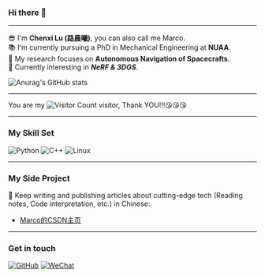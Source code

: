 ### Hi there 👋
***
😎 I'm **Chenxi Lu (路晨曦)**, you can also call me Marco.<br />
📚 I'm currently pursuing a PhD in Mechanical Engineering at **NUAA**.<br />
🔭 My research focuses on **Autonomous Navigation of Spacecrafts**.<br />
🎯 Currently interesting in __*NeRF & 3DGS*__.<br />

![Anurag's GitHub stats](https://github-readme-stats.vercel.app/api?username=lu-chenxi&show_icons=true&theme=catppuccin_latte)
***
You are my ![Visitor Count](https://profile-counter.glitch.me/lu-chenxi/count.svg) visitor, Thank YOU!!!😘😘😘
***
### My Skill Set
![Python](https://img.shields.io/badge/Python-3776AB?style=for-the-badge&logo=python&logoColor=white)
![C++](https://img.shields.io/badge/C%2B%2B-00599C?style=for-the-badge&logo=c%2B%2B&logoColor=white)
![Linux](https://img.shields.io/badge/Linux-FCC624?style=for-the-badge&logo=linux&logoColor=black)
***
### My Side Project
🚀 Keep writing and publishing articles about cutting-edge tech (Reading notes, Code interpretation, etc.) in Chinese:<br />
 - [Marco的CSDN主页](https://blog.csdn.net/MARCOLU6?type=blog)
***
### Get in touch
[![GitHub](https://img.shields.io/badge/GitHub-100000?style=for-the-badge&logo=github&logoColor=white)](https://github.com/lu-chenxi)
[![WeChat](https://img.shields.io/badge/WeChat-07C160?style=for-the-badge&logo=wechat&logoColor=white)](https://github.com/lu-chenxi)

 
